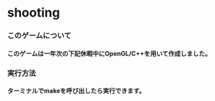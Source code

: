 # shooting

### このゲームについて
#### このゲームは一年次の下記休暇中にOpenGL/C++を用いて作成しました。
### 実行方法
#### ターミナルでmakeを呼び出したら実行できます。
